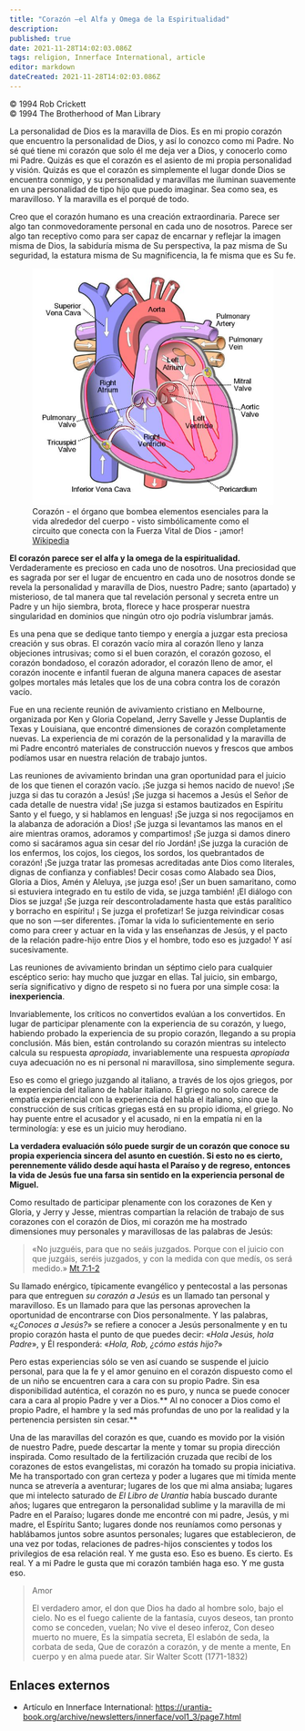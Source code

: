 ```yaml
---
title: "Corazón —el Alfa y Omega de la Espiritualidad"
description: 
published: true
date: 2021-11-28T14:02:03.086Z
tags: religion, Innerface International, article
editor: markdown
dateCreated: 2021-11-28T14:02:03.086Z
---
```


<p class="v-card v-sheet theme--light grey lighten-3 px-2">© 1994 Rob Crickett<br>© 1994 The Brotherhood of Man Library</p>


La personalidad de Dios es la maravilla de Dios. Es en mi propio corazón que encuentro la personalidad de Dios, y así lo conozco como mi Padre. No sé qué tiene mi corazón que solo él me deja ver a Dios, y conocerlo como mi Padre. Quizás es que el corazón es el asiento de mi propia personalidad y visión. Quizás es que el corazón es simplemente el lugar donde Dios se encuentra conmigo, y su personalidad y maravillas me iluminan suavemente en una personalidad de tipo hijo que puedo imaginar. Sea como sea, es maravilloso. Y la maravilla es el porqué de todo.

Creo que el corazón humano es una creación extraordinaria. Parece ser algo tan conmovedoramente personal en cada uno de nosotros. Parece ser algo tan receptivo como para ser capaz de encarnar y reflejar la imagen misma de Dios, la sabiduría misma de Su perspectiva, la paz misma de Su seguridad, la estatura misma de Su magnificencia, la fe misma que es Su fe.

<figure id="Figure_1" class="image urantiapedia">
<img src="/image/article/Rob_Crickett/Heart_Alpha_and_Omega_of_Spirituality/Diagram_of_the_human_heart.jpg">
<figcaption>Corazón - el órgano que bombea elementos esenciales para la vida alrededor del cuerpo - visto simbólicamente como el circuito que conecta con la Fuerza Vital de Dios - ¡amor! <a href="https://commons.wikimedia.org/wiki/File:Diagram_of_the_human_heart_(cropped).svg">Wikipedia</a></figcaption>
</figure>

**El corazón parece ser el alfa y la omega de la espiritualidad.** Verdaderamente es precioso en cada uno de nosotros. Una preciosidad que es sagrada por ser el lugar de encuentro en cada uno de nosotros donde se revela la personalidad y maravilla de Dios, nuestro Padre; santo (apartado) y misterioso, de tal manera que tal revelación personal y secreta entre un Padre y un hijo siembra, brota, florece y hace prosperar nuestra singularidad en dominios que ningún otro ojo podría vislumbrar jamás.

Es una pena que se dedique tanto tiempo y energía a juzgar esta preciosa creación y sus obras. El corazón vacío mira al corazón lleno y lanza objeciones intrusivas; como si el buen corazón, el corazón gozoso, el corazón bondadoso, el corazón adorador, el corazón lleno de amor, el corazón inocente e infantil fueran de alguna manera capaces de asestar golpes mortales más letales que los de una cobra contra los de corazón vacío.

Fue en una reciente reunión de avivamiento cristiano en Melbourne, organizada por Ken y Gloria Copeland, Jerry Savelle y Jesse Duplantis de Texas y Louisiana, que encontré dimensiones de corazón completamente nuevas. La experiencia de mi corazón de la personalidad y la maravilla de mi Padre encontró materiales de construcción nuevos y frescos que ambos podíamos usar en nuestra relación de trabajo juntos.

Las reuniones de avivamiento brindan una gran oportunidad para el juicio de los que tienen el corazón vacío. ¡Se juzga si hemos nacido de nuevo! ¡Se juzga si das tu corazón a Jesús! ¡Se juzga si hacemos a Jesús el Señor de cada detalle de nuestra vida! ¡Se juzga si estamos bautizados en Espíritu Santo y el fuego, y si hablamos en lenguas! ¡Se juzga si nos regocijamos en la alabanza de adoración a Dios! ¡Se juzga si levantamos las manos en el aire mientras oramos, adoramos y compartimos! ¡Se juzga si damos dinero como si sacáramos agua sin cesar del río Jordán! ¡Se juzga la curación de los enfermos, los cojos, los ciegos, los sordos, los quebrantados de corazón! ¡Se juzga tratar las promesas acreditadas ante Dios como literales, dignas de confianza y confiables! Decir cosas como Alabado sea Dios, Gloria a Dios, Amén y Aleluya, ¡se juzga eso! ¡Ser un buen samaritano, como si estuviera integrado en tu estilo de vida, se juzga también! ¡El diálogo con Dios se juzga! ¡Se juzga reír descontroladamente hasta que estás paralítico y borracho en espíritu! ¡ Se juzga el profetizar! Se juzga reivindicar cosas que no son —ser diferentes. ¡Tomar la vida lo suficientemente en serio como para creer y actuar en la vida y las enseñanzas de Jesús, y el pacto de la relación padre-hijo entre Dios y el hombre, todo eso es juzgado! Y así sucesivamente.

Las reuniones de avivamiento brindan un séptimo cielo para cualquier escéptico serio: hay mucho que juzgar en ellas. Tal juicio, sin embargo, sería significativo y digno de respeto si no fuera por una simple cosa: la **inexperiencia**.

Invariablemente, los críticos no convertidos evalúan a los convertidos. En lugar de participar plenamente con la experiencia de su corazón, y luego, habiendo probado la experiencia de su propio corazón, llegando a su propia conclusión. Más bien, están controlando su corazón mientras su intelecto calcula su respuesta _apropiada_, invariablemente una respuesta _apropiada_ cuya adecuación no es ni personal ni maravillosa, sino simplemente segura.

Eso es como el griego juzgando al italiano, a través de los ojos griegos, por la experiencia del italiano de hablar italiano. El griego no solo carece de empatía experiencial con la experiencia del habla el italiano, sino que la construcción de sus críticas griegas está en su propio idioma, el griego. No hay puente entre el acusador y el acusado, ni en la empatía ni en la terminología: y ese es un juicio muy herodiano.

**La verdadera evaluación sólo puede surgir de un corazón que conoce su propia experiencia sincera del asunto en cuestión. Si esto no es cierto, perennemente válido desde aquí hasta el Paraíso y de regreso, entonces la vida de Jesús fue una farsa sin sentido en la experiencia personal de Miguel.**

Como resultado de participar plenamente con los corazones de Ken y Gloria, y Jerry y Jesse, mientras compartían la relación de trabajo de sus corazones con el corazón de Dios, mi corazón me ha mostrado dimensiones muy personales y maravillosas de las palabras de Jesús:

> «No juzguéis, para que no seáis juzgados. Porque con el juicio con que juzgáis, seréis juzgados, y con la medida con que medís, os será medido.» [Mt 7:1-2](/es/Bible/Matthew/7#v1)

Su llamado enérgico, típicamente evangélico y pentecostal a las personas para que entreguen _su corazón a Jesús_ es un llamado tan personal y maravilloso. Es un llamado para que las personas aprovechen la oportunidad de encontrarse con Dios personalmente. Y las palabras, «_¿Conoces a Jesús?_» se refiere a conocer a Jesús personalmente y en tu propio corazón hasta el punto de que puedes decir: «_Hola Jesús, hola Padre_», y Él responderá: «_Hola, Rob, ¿cómo estás hijo?_»

Pero estas experiencias sólo se ven así cuando se suspende el juicio personal, para que la fe y el amor genuino en el corazón dispuesto como el de un niño se encuentren cara a cara con su propio Padre. Sin esa disponibilidad auténtica, el corazón no es puro, y nunca se puede conocer cara a cara al propio Padre y ver a Dios.** Al no conocer a Dios como el propio Padre, el hambre y la sed más profundas de uno por la realidad y la pertenencia persisten sin cesar.**

Una de las maravillas del corazón es que, cuando es movido por la visión de nuestro Padre, puede descartar la mente y tomar su propia dirección inspirada. Como resultado de la fertilización cruzada que recibí de los corazones de estos evangelistas, mi corazón ha tomado su propia iniciativa. Me ha transportado con gran certeza y poder a lugares que mi tímida mente nunca se atrevería a aventurar; lugares de los que mi alma ansiaba; lugares que mi intelecto saturado de _El Libro de Urantia_ había buscado durante años; lugares que entregaron la personalidad sublime y la maravilla de mi Padre en el Paraíso; lugares donde me encontré con mi padre, Jesús, y mi madre, el Espíritu Santo; lugares donde nos reuníamos como personas y hablábamos juntos sobre asuntos personales; lugares que establecieron, de una vez por todas, relaciones de padres-hijos conscientes y todos los privilegios de esa relación real. Y me gusta eso. Eso es bueno. Es cierto. Es real. Y a mi Padre le gusta que mi corazón también haga eso. Y me gusta eso.

> Amor
>
> El verdadero amor, el don que Dios ha dado
> al hombre solo, bajo el cielo.
> No es el fuego caliente de la fantasía,
> cuyos deseos, tan pronto como se conceden, vuelan;
> No vive el deseo inferoz,
> Con deseo muerto no muere,
> Es la simpatía secreta,
> El eslabón de seda, la corbata de seda,
> Que de corazón a corazón, y de mente a mente,
> En cuerpo y en alma puede atar.
>    Sir Walter Scott (1771-1832)

## Enlaces externos

* Artículo en Innerface International: https://urantia-book.org/archive/newsletters/innerface/vol1_3/page7.html
